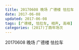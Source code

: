 ```yaml
---
title: 20170608 晚场 广德楼 怯拉车
date: 2017-06-08
updated: 2017-06-08
tags: [广德楼, 怯拉车, 相声, 高峰] 
categories: (2017)丁酉年场次 
---
```

20170608 晚场 广德楼 怯拉车